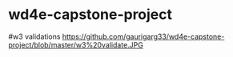 # wd4e-capstone-project
#w3 validations https://github.com/gaurigarg33/wd4e-capstone-project/blob/master/w3%20validate.JPG
